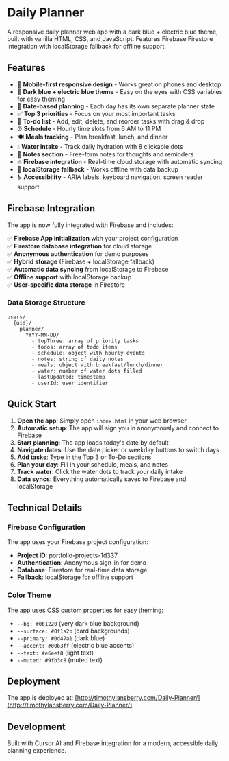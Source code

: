 # Daily Planner

A responsive daily planner web app with a dark blue + electric blue theme, built with vanilla HTML, CSS, and JavaScript. Features Firebase Firestore integration with localStorage fallback for offline support.

## Features

- 📱 **Mobile-first responsive design** - Works great on phones and desktop
- 🎨 **Dark blue + electric blue theme** - Easy on the eyes with CSS variables for easy theming
- 📅 **Date-based planning** - Each day has its own separate planner state
- ✅ **Top 3 priorities** - Focus on your most important tasks
- 📝 **To-do list** - Add, edit, delete, and reorder tasks with drag & drop
- ⏰ **Schedule** - Hourly time slots from 6 AM to 11 PM
- 🍽️ **Meals tracking** - Plan breakfast, lunch, and dinner
- 💧 **Water intake** - Track daily hydration with 8 clickable dots
- 📄 **Notes section** - Free-form notes for thoughts and reminders
- 🔥 **Firebase integration** - Real-time cloud storage with automatic syncing
- 💾 **localStorage fallback** - Works offline with data backup
- ♿ **Accessibility** - ARIA labels, keyboard navigation, screen reader support

## Firebase Integration

The app is now fully integrated with Firebase and includes:

✅ **Firebase App initialization** with your project configuration  
✅ **Firestore database integration** for cloud storage  
✅ **Anonymous authentication** for demo purposes  
✅ **Hybrid storage** (Firebase + localStorage fallback)  
✅ **Automatic data syncing** from localStorage to Firebase  
✅ **Offline support** with localStorage backup  
✅ **User-specific data storage** in Firestore  

### Data Storage Structure
```
users/
  {uid}/
    planner/
      YYYY-MM-DD/
        - topThree: array of priority tasks
        - todos: array of todo items
        - schedule: object with hourly events
        - notes: string of daily notes
        - meals: object with breakfast/lunch/dinner
        - water: number of water dots filled
        - lastUpdated: timestamp
        - userId: user identifier
```

## Quick Start

1. **Open the app**: Simply open `index.html` in your web browser
2. **Automatic setup**: The app will sign you in anonymously and connect to Firebase
3. **Start planning**: The app loads today's date by default
4. **Navigate dates**: Use the date picker or weekday buttons to switch days
5. **Add tasks**: Type in the Top 3 or To-Do sections
6. **Plan your day**: Fill in your schedule, meals, and notes
7. **Track water**: Click the water dots to track your daily intake
8. **Data syncs**: Everything automatically saves to Firebase and localStorage

## Technical Details

### Firebase Configuration
The app uses your Firebase project configuration:
- **Project ID**: portfolio-projects-1d337
- **Authentication**: Anonymous sign-in for demo
- **Database**: Firestore for real-time data storage
- **Fallback**: localStorage for offline support

### Color Theme
The app uses CSS custom properties for easy theming:
- `--bg: #0b1220` (very dark blue background)
- `--surface: #0f1a2b` (card backgrounds)
- `--primary: #0d47a1` (dark blue)
- `--accent: #00b3ff` (electric blue accents)
- `--text: #e6eef8` (light text)
- `--muted: #9fb3c8` (muted text)

## Deployment

The app is deployed at: [http://timothylansberry.com/Daily-Planner/](http://timothylansberry.com/Daily-Planner/)

## Development

Built with Cursor AI and Firebase integration for a modern, accessible daily planning experience.
